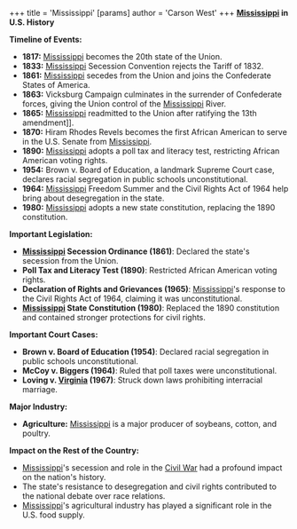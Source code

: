 +++
 title = 'Mississippi'
[params]
	author = 'Carson West'
+++
**[Mississippi](./../mississippi/) in U.S. History**

**Timeline of Events:**

* **1817:** [Mississippi](./../mississippi/) becomes the 20th state of the Union.
* **1833:** [Mississippi](./../mississippi/) Secession Convention rejects the Tariff of 1832.
* **1861:** [Mississippi](./../mississippi/) secedes from the Union and joins the Confederate States of America.
* **1863:** Vicksburg Campaign culminates in the surrender of Confederate forces, giving the Union control of the [Mississippi](./../mississippi/) River.
* **1865:** [Mississippi](./../mississippi/) readmitted to the Union after ratifying the 13th amendment]].
* **1870:** Hiram Rhodes Revels becomes the first African American to serve in the U.S. Senate from [Mississippi](./../mississippi/).
* **1890:** [Mississippi](./../mississippi/) adopts a poll tax and literacy test, restricting African American voting rights.
* **1954:** Brown v. Board of Education, a landmark Supreme Court case, declares racial segregation in public schools unconstitutional.
* **1964:** [Mississippi](./../mississippi/) Freedom Summer and the Civil Rights Act of 1964 help bring about desegregation in the state.
* **1980:** [Mississippi](./../mississippi/) adopts a new state constitution, replacing the 1890 constitution.

**Important Legislation:**

* **[Mississippi](./../mississippi/) Secession Ordinance (1861)**: Declared the state's secession from the Union.
* **Poll Tax and Literacy Test (1890)**: Restricted African American voting rights.
* **Declaration of Rights and Grievances (1965)**: [Mississippi](./../mississippi/)'s response to the Civil Rights Act of 1964, claiming it was unconstitutional.
* **[Mississippi](./../mississippi/) State Constitution (1980)**: Replaced the 1890 constitution and contained stronger protections for civil rights.

**Important Court Cases:**

* **Brown v. Board of Education (1954)**: Declared racial segregation in public schools unconstitutional.
* **McCoy v. Biggers (1964)**: Ruled that poll taxes were unconstitutional.
* **Loving v. [Virginia](./../virginia/) (1967)**: Struck down laws prohibiting interracial marriage.

**Major Industry:**

* **Agriculture:** [Mississippi](./../mississippi/) is a major producer of soybeans, cotton, and poultry.

**Impact on the Rest of the Country:**

* [Mississippi](./../mississippi/)'s secession and role in the [Civil War](./../civil-war/) had a profound impact on the nation's history.
* The state's resistance to desegregation and civil rights contributed to the national debate over race relations.
* [Mississippi](./../mississippi/)'s agricultural industry has played a significant role in the U.S. food supply.
